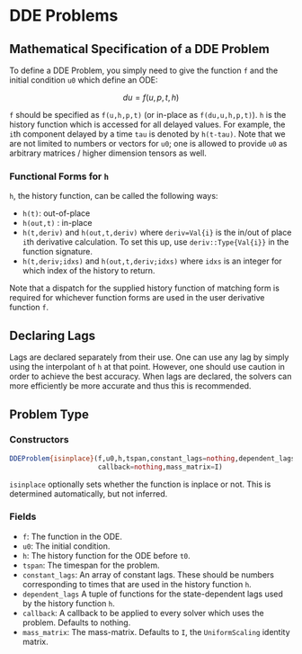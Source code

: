 # DDE Problems

## Mathematical Specification of a DDE Problem

To define a DDE Problem, you simply need to give the function ``f`` and the initial
condition ``u0`` which define an ODE:

```math
du = f(u,p,t,h)
```

`f` should be specified as `f(u,h,p,t)` (or in-place as `f(du,u,h,p,t)`).
`h` is the history function which is accessed for all delayed values. For example,
the `i`th component delayed by a time `tau` is denoted by `h(t-tau)`.
Note that we are not limited to numbers or vectors for `u0`; one is allowed to
provide `u0` as arbitrary matrices / higher dimension tensors as well.

### Functional Forms for `h`

`h`, the history function, can be called the following ways:

- `h(t)`: out-of-place
- `h(out,t)` : in-place
- `h(t,deriv)` and `h(out,t,deriv)` where `deriv=Val{i}` is the in/out of place
  `i`th derivative calculation. To set this up, use `deriv::Type{Val{i}}` in the function
  signature.
- `h(t,deriv;idxs)` and `h(out,t,deriv;idxs)` where `idxs` is an integer for which
  index of the history to return.

Note that a dispatch for the supplied history function of matching form is required
for whichever function forms are used in the user derivative function `f`.

## Declaring Lags

Lags are declared separately from their use. One can use any lag by simply using
the interpolant of `h` at that point. However, one should use caution in order
to achieve the best accuracy. When lags are declared, the solvers can more
efficiently be more accurate and thus this is recommended.

## Problem Type

### Constructors

```julia
DDEProblem{isinplace}(f,u0,h,tspan,constant_lags=nothing,dependent_lags=nothing;
                      callback=nothing,mass_matrix=I)
```

`isinplace` optionally sets whether the function is inplace or not. This is
determined automatically, but not inferred.

### Fields

* `f`: The function in the ODE.
* `u0`: The initial condition.
* `h`: The history function for the ODE before `t0`.
* `tspan`: The timespan for the problem.
* `constant_lags`: An array of constant lags. These should be numbers corresponding
  to times that are used in the history function `h`.
* `dependent_lags` A tuple of functions for the state-dependent lags used by the
  history function `h`.
* `callback`: A callback to be applied to every solver which uses the problem.
  Defaults to nothing.
* `mass_matrix`: The mass-matrix. Defaults to `I`, the `UniformScaling` identity matrix.
